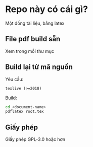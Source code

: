 # Repo này có cái gì?
Một đống tài liệu, bằng latex

## File pdf build sẵn
Xem trong mỗi thư mục

## Build lại từ mã nguồn
Yêu cầu:
```
texlive (>=2018)
```

Build:
```sh
cd <document-name>
pdflatex root.tex
```

## Giấy phép
Giấy phép GPL-3.0 hoặc hơn
